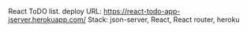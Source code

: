 React ToDO list.
deploy URL: https://react-todo-app-jserver.herokuapp.com/ 
Stack: json-server, React, React router, heroku
